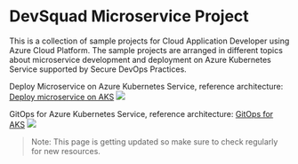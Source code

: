 # DevSquad Microservice Project

This is a collection of sample projects for Cloud Application Developer using Azure Cloud Platform. The sample projects are arranged in different topics about microservice development and deployment on Azure Kubernetes Service supported by Secure DevOps Practices.

Deploy Microservice on Azure Kubernetes Service, reference architecture:
[Deploy microservice on AKS](https://docs.microsoft.com/en-us/azure/architecture/reference-architectures/containers/aks-microservices/aks-microservices)
![](https://docs.microsoft.com/en-us/azure/architecture/reference-architectures/containers/aks-microservices/images/aks.png)

GitOps for Azure Kubernetes Service, reference architecture:
[GitOps for AKS](https://docs.microsoft.com/en-us/azure/architecture/example-scenario/gitops-aks/gitops-blueprint-aks)
![](https://docs.microsoft.com/en-us/azure/architecture/example-scenario/gitops-aks/media/gitops-blueprint-aks.svg)

> Note: This page is getting updated so make sure to check regularly for new resources.
